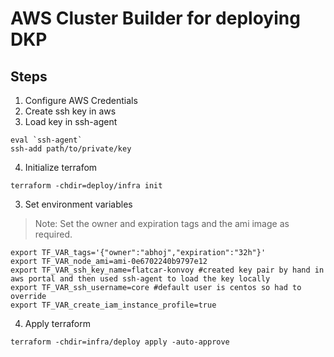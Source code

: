 
# AWS Cluster Builder for deploying DKP

## Steps 
1. Configure AWS Credentials
2. Create ssh key in aws
3. Load key in ssh-agent
```
eval `ssh-agent`
ssh-add path/to/private/key
```
4. Initialize terrafom
```
terraform -chdir=deploy/infra init
```
3. Set environment variables
> Note: Set the owner and expiration tags and the ami image as required.

```
export TF_VAR_tags='{"owner":"abhoj","expiration":"32h"}'
export TF_VAR_node_ami=ami-0e6702240b9797e12
export TF_VAR_ssh_key_name=flatcar-konvoy #created key pair by hand in aws portal and then used ssh-agent to load the key locally
export TF_VAR_ssh_username=core #default user is centos so had to override 
export TF_VAR_create_iam_instance_profile=true
```
4. Apply terraform

```
terraform -chdir=infra/deploy apply -auto-approve
```
